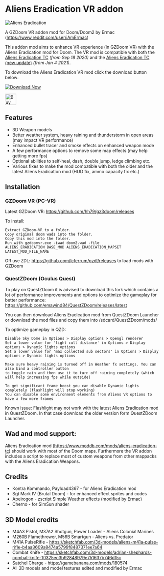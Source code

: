 # Aliens Eradication VR addon

![Aliens Eradication](https://i.imgur.com/HBsEsni.jpg)

A GZDoom VR addon mod for Doom/Doom2 by Ermac (https://www.reddit.com/user/iAmErmac)

This addon mod aims to enhance VR experience (in GZDoom VR) with the Aliens Eradication mod for Doom. The VR mod is compatible with both the [Aliens Eradication TC](https://www.moddb.com/mods/aliens-eradication-tc/downloads/aliens-eradication-tc) *(from Sep 18 2020)* and the [Aliens Eradication TC (new update)](https://www.moddb.com/mods/aliens-eradication-tc/downloads/aliens-eradication-tc-new-update) *(from Jan 4 2021)*.

To download the Aliens Eradication VR mod click the download button below:

[![Download Now](https://raster.shields.io/github/downloads/iAmErmac/Aliens-Eradication-VR-addon/total)](https://github.com/iAmErmac/Aliens-Eradication-VR-addon/releases/latest)

[<img src="https://cdn.ko-fi.com/cdn/kofi2.png?v=2" height="36" alt="Buy me a Cofee!">](https://ko-fi.com/ermac)

## Features
* 3D Weapon models
* Better weather system, heavy raining and thunderstorm in open areas (may impact VR performance)
* Enhanced bullet tracer and smoke effects on enhanced weapon mode
* A few performance options to remove some map effects (may help getting more fps)
* Optional abilities to self-heal, dash, double jump, ledge climbing etc.
* Various fixes to make the mod compatible with both the older and the latest Aliens Eradication mod (HUD fix, ammo capacity fix etc.)

## Installation

### GZDoom VR (PC-VR)

Latest GZDoom VR: https://github.com/hh79/gz3doom/releases

To install:

    Extract GZDoom-VR to a folder.
    Copy original doom wads into the folder.
    Copy this mod into the folder.
    Run with gzdoomvr.exe -iwad doom2.wad -file ALIENS_ERADICATION_BASE_MOD ALIENS_ERADICATION_MAPSET LATEST_MOD_FILE_NAME
  
OR use ZDL: https://github.com/lcferrum/qzdl/releases to load mods with GZDoom

### QuestZDoom (Oculus Quest)

To play on QuestZDoom it is advised to download this fork which contains a lot of performance improvements and options to optimize the gameplay for better performance: https://github.com/emawind84/QuestZDoom/releases/latest

You can then download Aliens Eradication mod from QuestZDoom Launcher or download the mod files and copy them into /sdcard/QuestZDoom/mods/

To optimize gameplay in QZD:

    Disable Sky Dome in Options > Display options > Opengl renderer
    Set a lower value for 'light cull distance' in Options > Display options > Dynamic lights options
    Set a lower value for 'max collected sub sectors' in Options > Display options > Dynamic lights options
    
    Make sure heavy raining is turned off in Weather fx settings. You can also bind a controller button
    to toggle rain and then use it to turn off raining completely (which will help increasing fps while outside)
    
    To get significant frame boost you can disable Dynamic lights completely (flashlight will stop working)
    You can disable some environment elements from Aliens VR options to have a few more frames
    
Known issue: Flashlight may not work with the latest Aliens Eradication mod in QuestZDoom. In that case download the older version form QuestZDoom Launcher.

## Wad and mod support:

Aliens Eradication mod (https://www.moddb.com/mods/aliens-eradication-tc) should work with most of the Doom maps. Furthermore the VR addon includes a script to replace most of custom weapons from other mappacks with the Aliens Eradication Weapons.

## Credits

* Kontra Kommando, Payload4367 - for Aliens Eradication mod
* Sgt Mark IV (Brutal Doom) - for enhanced effect sprites and codes
* Apeirogon - zscript Simple Weather effects (modified by Ermac)
* Cherno - for SimSun shader

## 3D Model credits

* M4A3 Pistol, M37A2 Shotgun, Power Loader - Aliens Colonial Marines
* M260B Flamethrower, M56B Smartgun - Aliens vs. Predator
* M41A PulseRifle - https://sketchfab.com/3d-models/aliens-m41a-pulse-rifle-b4aa3609a8474a5799f8487371ee7a64
* Combat Knife - https://sketchfab.com/3d-models/adrian-shephards-combat-knife-10325ec3b92848979e751637b746df5c
* Satchel Charge - https://gamebanana.com/mods/180574
* All 3D models and model textures edited and modified by Ermac
